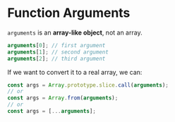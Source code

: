 # Function Arguments

`arguments` is an **array-like object**, not an array.

```js
arguments[0]; // first argument
arguments[1]; // second argument
arguments[2]; // third argument
```

If we want to convert it to a real array, we can: 

```js
const args = Array.prototype.slice.call(arguments);
// or
const args = Array.from(arguments);
// or
const args = [...arguments];
```
